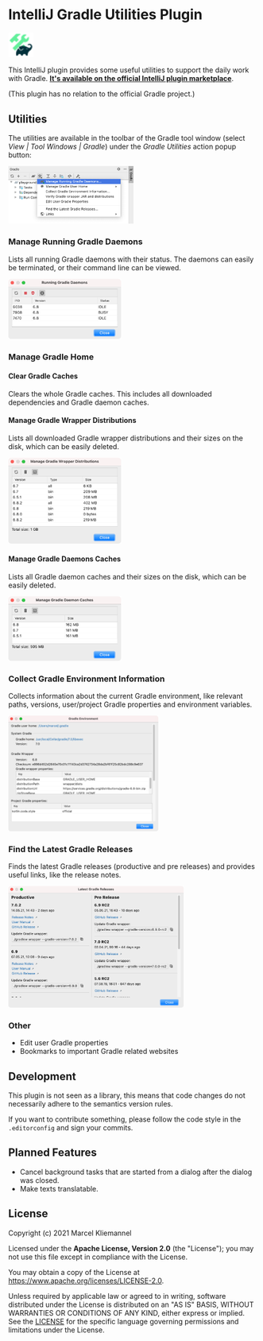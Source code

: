 # IntelliJ Gradle Utilities Plugin

<img src="src/main/resources/META-INF/pluginIcon.svg" alt="Plugin Logo" width="10%"/>

This IntelliJ plugin provides some useful utilities to support the daily work with Gradle. [**It's available on the official IntelliJ plugin marketplace**](https://plugins.jetbrains.com/plugin/16800-gradle-utilities).

(This plugin has no relation to the official Gradle project.)

## Utilities

The utilities are available in the toolbar of the Gradle tool window (select *View | Tool Windows | Gradle*) under the *Gradle Utilities* action popup button:

<img src="screenshots/main-menu.png" alt="Main Menu" width="50%"/>

### Manage Running Gradle Daemons

Lists all running Gradle daemons with their status. The daemons can easily be terminated, or their command line can be viewed.

<img src="screenshots/manage-gradle-daemons.png" alt="Manage Gradle Daemons" width="45%"/>

### Manage Gradle Home

#### Clear Gradle Caches

Clears the whole Gradle caches. This includes all downloaded dependencies and Gradle daemon caches.

#### Manage Gradle Wrapper Distributions

Lists all downloaded Gradle wrapper distributions and their sizes on the disk, which can be easily deleted.

<img src="screenshots/manage-distributions.png" alt="Manage Gradle distributions" width="45%"/>

#### Manage Gradle Daemons Caches

Lists all Gradle daemon caches and their sizes on the disk, which can be easily deleted.

<img src="screenshots/manage-daemons-caches.png" alt="Manage Gradle daemons caches" width="45%"/>

### Collect Gradle Environment Information

Collects information about the current Gradle environment, like relevant paths, versions, user/project Gradle properties and environment variables.

<img src="screenshots/gradle-environment-information.png" alt="Gradle environment information" width="60%"/>

### Find the Latest Gradle Releases

Finds the latest Gradle releases (productive and pre releases) and provides useful links, like the release notes.

<img src="screenshots/latest-gradle-releases.png" alt="Manage Gradle daemons caches" width="70%"/>

### Other

* Edit user Gradle properties
* Bookmarks to important Gradle related websites

## Development

This plugin is not seen as a library, this means that code changes do not necessarily adhere to the semantics version rules.

If you want to contribute something, please follow the code style in the `.editorconfig` and sign your commits.

## Planned Features

- Cancel background tasks that are started from a dialog after the dialog was closed.
- Make texts translatable.

## License

Copyright (c) 2021 Marcel Kliemannel

Licensed under the **Apache License, Version 2.0** (the "License"); you may not use this file except in compliance with the License.

You may obtain a copy of the License at <https://www.apache.org/licenses/LICENSE-2.0>.

Unless required by applicable law or agreed to in writing, software distributed under the License is distributed on an "AS IS" BASIS, WITHOUT WARRANTIES OR CONDITIONS OF ANY KIND, either express or implied. See the [LICENSE](./LICENSE) for the specific language governing permissions and limitations under the License.
